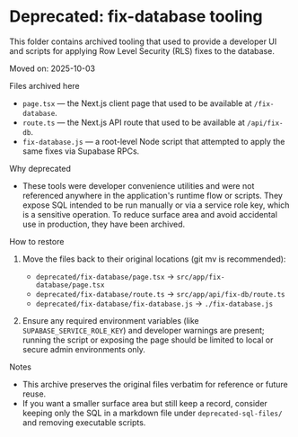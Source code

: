 # Deprecated: fix-database tooling

This folder contains archived tooling that used to provide a developer UI and scripts for applying
Row Level Security (RLS) fixes to the database.

Moved on: 2025-10-03

Files archived here
- `page.tsx` — the Next.js client page that used to be available at `/fix-database`.
- `route.ts` — the Next.js API route that used to be available at `/api/fix-db`.
- `fix-database.js` — a root-level Node script that attempted to apply the same fixes via Supabase RPCs.

Why deprecated
- These tools were developer convenience utilities and were not referenced anywhere in the application's
  runtime flow or scripts. They expose SQL intended to be run manually or via a service role key, which
  is a sensitive operation. To reduce surface area and avoid accidental use in production, they have been
  archived.

How to restore
1. Move the files back to their original locations (git mv is recommended):

   - `deprecated/fix-database/page.tsx` -> `src/app/fix-database/page.tsx`
   - `deprecated/fix-database/route.ts` -> `src/app/api/fix-db/route.ts`
   - `deprecated/fix-database/fix-database.js` -> `./fix-database.js`

2. Ensure any required environment variables (like `SUPABASE_SERVICE_ROLE_KEY`) and developer warnings are
   present; running the script or exposing the page should be limited to local or secure admin environments only.

Notes
- This archive preserves the original files verbatim for reference or future reuse.
- If you want a smaller surface area but still keep a record, consider keeping only the SQL in a markdown file
  under `deprecated-sql-files/` and removing executable scripts.
